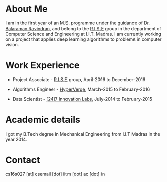 # About Me

I am in the first year of an M.S. programme under the guidance of [Dr. Balaraman Ravindran](http://www.cse.iitm.ac.in/~ravi/), and belong to the [R.I.S.E](http://rise.cse.iitm.ac.in/rise1/index.html) group in the department of Computer Science and Engineering at I.I.T. Madras. I am currently working on a project that applies deep learning algorithms to problems in computer vision.

# Work Experience

- Project Associate - [R.I.S.E](http://rise.cse.iitm.ac.in/rise1/index.html) group, April-2016 to December-2016

- Algorithms Engineer - [HyperVerge](https://hyperverge.co), March-2015 to February-2016

- Data Scientist - [[24]7 Innovation Labs](https://www.247-inc.com/), July-2014 to February-2015

# Academic details

I got my B.Tech degree in Mechanical Engineering from I.I.T Madras in the year 2014.

# Contact

cs16s027 [at] csemail [dot] iitm [dot] ac [dot] in

